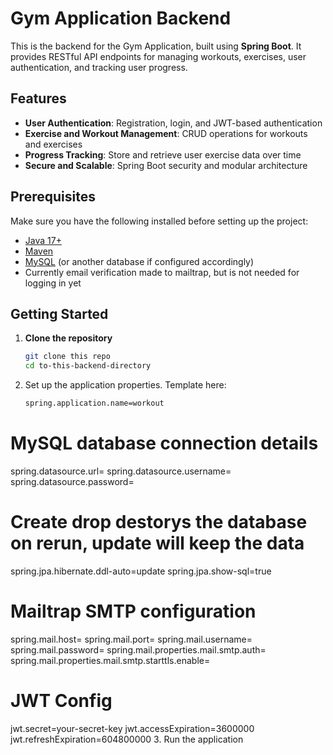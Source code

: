# Gym Application Backend

This is the backend for the Gym Application, built using **Spring Boot**. It provides RESTful API endpoints for managing workouts, exercises, user authentication, and tracking user progress. 

## Features
- **User Authentication**: Registration, login, and JWT-based authentication
- **Exercise and Workout Management**: CRUD operations for workouts and exercises
- **Progress Tracking**: Store and retrieve user exercise data over time
- **Secure and Scalable**: Spring Boot security and modular architecture

## Prerequisites
Make sure you have the following installed before setting up the project:
- [Java 17+](https://www.oracle.com/java/technologies/javase-jdk17-downloads.html)
- [Maven](https://maven.apache.org/)
- [MySQL](https://www.mysql.com/) (or another database if configured accordingly)
- Currently email verification made to mailtrap, but is not needed for logging in yet

## Getting Started

1. **Clone the repository**
   ```bash
   git clone this repo
   cd to-this-backend-directory
2. Set up the application properties. Template here:
   ```bash
   spring.application.name=workout

  # MySQL database connection details
  spring.datasource.url=
  spring.datasource.username=
  spring.datasource.password=
  
  # Create drop destorys the database on rerun, update will keep the data
  spring.jpa.hibernate.ddl-auto=update
  spring.jpa.show-sql=true
  
  # Mailtrap SMTP configuration
  spring.mail.host=
  spring.mail.port=
  spring.mail.username=
  spring.mail.password=
  spring.mail.properties.mail.smtp.auth=
  spring.mail.properties.mail.smtp.starttls.enable=
  
  
  # JWT Config
  jwt.secret=your-secret-key
  jwt.accessExpiration=3600000
  jwt.refreshExpiration=604800000
3. Run the application

